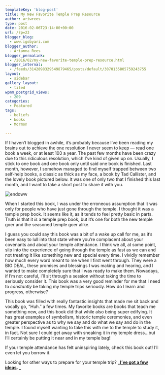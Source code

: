 ```yaml
---
templateKey: 'blog-post'
title: My New Favorite Temple Prep Resource
author: ariwrees
type: post
date: 2016-02-06T23:14:00+00:00
url: /?p=23
blogger_blog:
  - www.igobyari.com
blogger_author:
  - Arianna Rees
blogger_permalink:
  - /2016/02/my-new-favorite-temple-prep-resource.html
blogger_internal:
  - /feeds/3142898329549879465/posts/default/3070135805759243755
layout:
  - sidebar
gallery_layout:
  - tiled
wpmm_postgrid_views:
  - 209
categories:
  - Featured
tags:
  - beliefs
  - books
  - Mormon

---
```

If I haven’t blogged in awhile, it’s probably because I’ve been reading my brains out to achieve the one resolution I never seem to keep — read one book a week, or at least 100 a year. The past few months have been crazy due to this ridiculous resolution, which I’ve kind of given up on. Usually, I stick to one book and one book only until said one book is finished. Last month, however, I somehow managed to find myself trapped between two self-help books, a classic as thick as my face, a book by Tad Callister, and the lovely book pictured below. It was one of only two that I finished this last month, and I want to take a short post to share it with you.

![endoww](https://www.igobyari.com/wp-content/uploads/2016/02/endoww-200x300.jpg)

When I started this book, I was under the erroneous assumption that it was only for people who have just gone through the temple. I thought it was a temple prep book. It seems like it, as it tends to feel pretty basic in parts. Truth is that it _is_ a temple prep book, but it’s one for both the new temple goer and the seasoned temple goer alike.

I guess you could say this book was a bit of a wake up call for me, as it’s been easy to lull into that state where you’re complacent about your covenants and about your temple attendance. I think we all, at some point, slip into the experience of going through the temple as fast as we can and not treating it like something new and special every time. I vividly remember how much every word meant to me when I first went through. They were a BIG DEAL, these promises and blessings I was making and hearing, and I wanted to make completely sure that I was ready to make them. Nowadays, if I’m not careful, I’ll sit through a session without taking the time to seriously consider it. This book was a very good reminder for me that I need to _constantly_ be taking my temple trips seriously. How do I learn and progress, otherwise?

This book was filled with really fantastic insights that made me sit back and vocally go, “Huh.” a few times. My favorite books are books that teach me something new, and this book did that while also being super edifying. It has great examples of symbolism, historic temple ceremonies, and even greater perspective as to why we say and do what we say and do in the temple. I found myself wanting to take this with me to the temple to study it, in fact. Not sure I could get away with sneaking it in my temple dress…but I’ll certainly be putting it near and in my temple bag!

If your temple attendance has felt uninspiring lately, check this book out! I’ll even let you borrow it.

Looking for other ways to prepare for your temple trip? **_[I’ve got a few ideas](http://www.ldsliving.com/6-Ways-to-Improve-Your-Temple-Experience/s/78369). _**